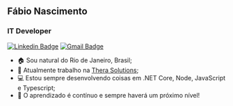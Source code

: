 ## Fábio Nascimento
### IT Developer 

[![Linkedin Badge](https://img.shields.io/badge/-Fabio%20Nascimento-A7A284?style=flat-square&logo=Linkedin&logoColor=white&link=https://www.linkedin.com/in/fabioborges-ti/)](https://www.linkedin.com/in/fabioborges-ti/) 
[![Gmail Badge](https://img.shields.io/badge/-fabioborges.ti@gmail.com-A7A284?style=flat-square&logo=Gmail&logoColor=white&link=mailto:fabioborges.ti@gmail.com)](mailto:fabioborges.ti@gmail.com)

- 🏠 Sou natural do Rio de Janeiro, Brasil;
- 💼 Atualmente trabalho na [Thera Solutions](http://www.thera.com.br//);
- 💻 Estou sempre desenvolvendo coisas em .NET Core, Node, JavaScript e Typescript;
- 🚀 O aprendizado é contínuo e sempre haverá um próximo nível!
